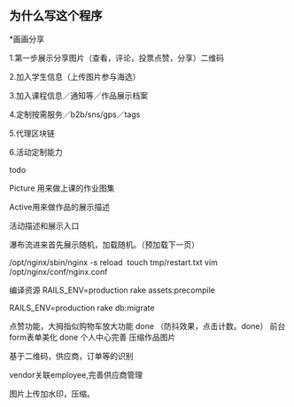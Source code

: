 ## 为什么写这个程序
  *画画分享

1.第一步展示分享图片（查看，评论，投票点赞，分享）二维码

2.加入学生信息（上传图片参与海选）

3.加入课程信息／通知等／作品展示档案

4.定制按需服务／b2b/sns/gps／tags

5.代理区块链

6.活动定制能力

todo
  
Picture 用来做上课的作业图集

Active用来做作品的展示描述

活动描述和展示入口

瀑布流进来首先展示随机，加载随机。（预加载下一页）

/opt/nginx/sbin/nginx -s reload 
touch tmp/restart.txt 
vim /opt/nginx/conf/nginx.conf

编译资源
RAILS_ENV=production rake assets:precompile

RAILS_ENV=production rake db:migrate

点赞功能，大拇指似购物车放大功能 done （防抖效果，点击计数。done）
前台form表单美化 done
个人中心完善
压缩作品图片


基于二维码，供应商，订单等的识别


vendor关联employee,完善供应商管理

图片上传加水印，压缩。